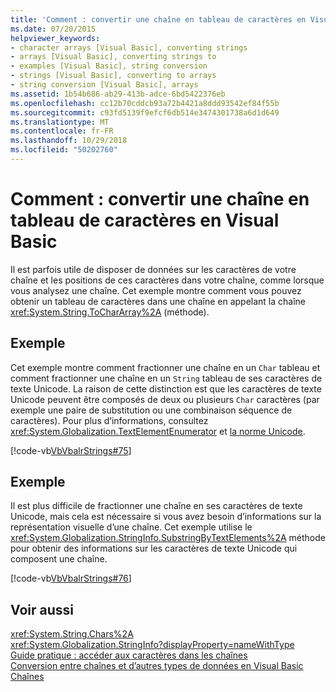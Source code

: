 ```yaml
---
title: 'Comment : convertir une chaîne en tableau de caractères en Visual Basic'
ms.date: 07/20/2015
helpviewer_keywords:
- character arrays [Visual Basic], converting strings
- arrays [Visual Basic], converting strings to
- examples [Visual Basic], string conversion
- strings [Visual Basic], converting to arrays
- string conversion [Visual Basic], arrays
ms.assetid: 1b54b686-ab29-413b-adce-6bd5422376eb
ms.openlocfilehash: cc12b70cddcb93a72b4421a8ddd93542ef84f55b
ms.sourcegitcommit: c93fd5139f9efcf6db514e3474301738a6d1d649
ms.translationtype: MT
ms.contentlocale: fr-FR
ms.lasthandoff: 10/29/2018
ms.locfileid: "50202760"
---
```

# <a name="how-to-convert-a-string-to-an-array-of-characters-in-visual-basic"></a>Comment : convertir une chaîne en tableau de caractères en Visual Basic
Il est parfois utile de disposer de données sur les caractères de votre chaîne et les positions de ces caractères dans votre chaîne, comme lorsque vous analysez une chaîne. Cet exemple montre comment vous pouvez obtenir un tableau de caractères dans une chaîne en appelant la chaîne <xref:System.String.ToCharArray%2A> (méthode).  
  
## <a name="example"></a>Exemple  
 Cet exemple montre comment fractionner une chaîne en un `Char` tableau et comment fractionner une chaîne en un `String` tableau de ses caractères de texte Unicode. La raison de cette distinction est que les caractères de texte Unicode peuvent être composés de deux ou plusieurs `Char` caractères (par exemple une paire de substitution ou une combinaison séquence de caractères). Pour plus d’informations, consultez <xref:System.Globalization.TextElementEnumerator> et [la norme Unicode](https://www.unicode.org/standard/standard.html).  
  
 [!code-vb[VbVbalrStrings#75](../../../../visual-basic/language-reference/functions/codesnippet/VisualBasic/how-to-convert-a-string-to-an-array-of-characters_1.vb)]  
  
## <a name="example"></a>Exemple  
 Il est plus difficile de fractionner une chaîne en ses caractères de texte Unicode, mais cela est nécessaire si vous avez besoin d’informations sur la représentation visuelle d’une chaîne. Cet exemple utilise le <xref:System.Globalization.StringInfo.SubstringByTextElements%2A> méthode pour obtenir des informations sur les caractères de texte Unicode qui composent une chaîne.  
  
 [!code-vb[VbVbalrStrings#76](../../../../visual-basic/language-reference/functions/codesnippet/VisualBasic/how-to-convert-a-string-to-an-array-of-characters_2.vb)]  
  
## <a name="see-also"></a>Voir aussi  
 <xref:System.String.Chars%2A>  
 <xref:System.Globalization.StringInfo?displayProperty=nameWithType>  
 [Guide pratique : accéder aux caractères dans les chaînes](../../../../visual-basic/programming-guide/language-features/strings/how-to-access-characters-in-strings.md)  
 [Conversion entre chaînes et d’autres types de données en Visual Basic](../../../../visual-basic/programming-guide/language-features/strings/converting-between-strings-and-other-data-types.md)  
 [Chaînes](../../../../visual-basic/programming-guide/language-features/strings/index.md)

